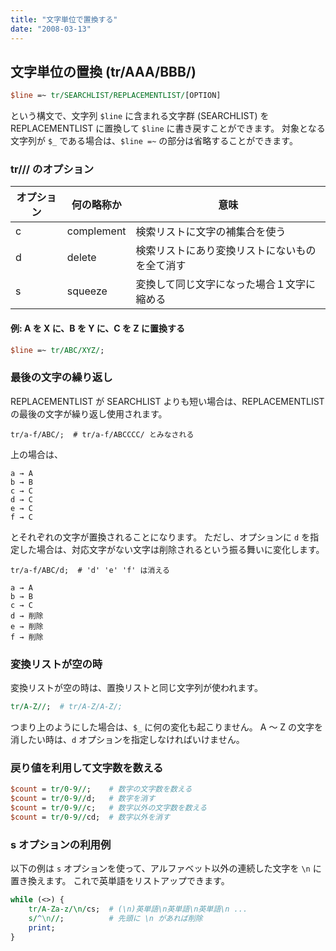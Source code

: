 ```yaml
---
title: "文字単位で置換する"
date: "2008-03-13"
---
```


文字単位の置換 (tr/AAA/BBB/)
----

~~~ perl
$line =~ tr/SEARCHLIST/REPLACEMENTLIST/[OPTION]
~~~

という構文で、文字列 `$line` に含まれる文字群 (SEARCHLIST) を REPLACEMENTLIST に置換して `$line` に書き戻すことができます。
対象となる文字列が `$_` である場合は、`$line =~` の部分は省略することができます。

### tr/// のオプション

| オプション | 何の略称か | 意味 |
| ---- | ---- | ---- |
| c | complement | 検索リストに文字の補集合を使う |
| d | delete | 検索リストにあり変換リストにないものを全て消す |
| s | squeeze | 変換して同じ文字になった場合１文字に縮める |


#### 例: A を X に、B を Y に、C を Z に置換する

~~~ perl
$line =~ tr/ABC/XYZ/;
~~~


### 最後の文字の繰り返し

REPLACEMENTLIST が SEARCHLIST よりも短い場合は、REPLACEMENTLIST の最後の文字が繰り返し使用されます。

~~~
tr/a-f/ABC/;  # tr/a-f/ABCCCC/ とみなされる
~~~

上の場合は、

~~~
a → A
b → B
c → C
d → C
e → C
f → C
~~~

とそれぞれの文字が置換されることになります。
ただし、オプションに `d` を指定した場合は、対応文字がない文字は削除されるという振る舞いに変化します。

~~~
tr/a-f/ABC/d;  # 'd' 'e' 'f' は消える
~~~

~~~
a → A
b → B
c → C
d → 削除
e → 削除
f → 削除
~~~


### 変換リストが空の時

変換リストが空の時は、置換リストと同じ文字列が使われます。

~~~ perl
tr/A-Z//;  # tr/A-Z/A-Z/;
~~~

つまり上のようにした場合は、`$_` に何の変化も起こりません。
A ～ Z の文字を消したい時は、`d` オプションを指定しなければいけません。


### 戻り値を利用して文字数を数える

~~~ perl
$count = tr/0-9//;    # 数字の文字数を数える
$count = tr/0-9//d;   # 数字を消す
$count = tr/0-9//c;   # 数字以外の文字数を数える
$count = tr/0-9//cd;  # 数字以外を消す
~~~


### s オプションの利用例

以下の例は `s` オプションを使って、アルファベット以外の連続した文字を `\n` に置き換えます。
これで英単語をリストアップできます。

~~~ perl
while (<>) {
    tr/A-Za-z/\n/cs;  # (\n)英単語\n英単語\n英単語\n ...
    s/^\n//;          # 先頭に \n があれば削除
    print;
}
~~~

